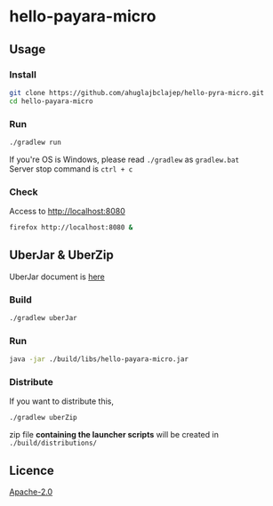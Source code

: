 # hello-payara-micro
## Usage
### Install
```sh
git clone https://github.com/ahuglajbclajep/hello-pyra-micro.git
cd hello-payara-micro
```

### Run
```sh
./gradlew run
```
If you're OS is Windows, please read `./gradlew` as `gradlew.bat`  
Server stop command is `ctrl + c`

### Check
Access to [http://localhost:8080](http://localhost:8080)
```sh
firefox http://localhost:8080 &
```

## UberJar & UberZip
UberJar document is [here](https://payara.gitbooks.io/payara-server/content/documentation/payara-micro/configuring/package-uberjar.html)
### Build
```sh
./gradlew uberJar
```
### Run
```sh
java -jar ./build/libs/hello-payara-micro.jar
```

### Distribute
If you want to distribute this,
```sh
./gradlew uberZip
```
zip file **containing the launcher scripts** will be created in `./build/distributions/`

## Licence
[Apache-2.0](LICENSE)
